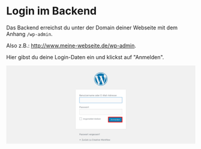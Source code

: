 # Login im Backend

Das Backend erreichst du unter der Domain deiner Webseite mit dem Anhang `/wp-admin`.

Also z.B.: http://www.meine-webseite.de/wp-admin.

Hier gibst du deine Login-Daten ein und klickst auf "Anmelden".

![Login](./assets/login.jpg)
